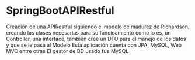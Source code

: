 # SpringBootAPIRestful
Creación de una APIRestful siguiendo el modelo de madurez de Richardson, creando las clases necesarias para su funcioamiento como lo es, un Controller, una interface, también cree un DTO para el manejo de los datos y que se le pasa al Modelo
Esta aplicación cuenta con JPA, MySQL, Web MVC entre otras
El gestor de BD usado fue MySQL 
